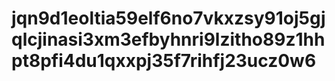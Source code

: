 # jqn9d1eoltia59elf6no7vkxzsy91oj5gjqlcjinasi3xm3efbyhnri9lzitho89z1hhpt8pfi4du1qxxpj35f7rihfj23ucz0w6